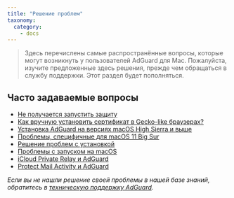 ```yaml
---
title: "Решение проблем"
taxonomy:
  category:
    - docs
---
```


> Здесь перечислены самые распространённые вопросы, которые могут возникнуть у пользователей AdGuard для Mac. Пожалуйста, изучите предложенные здесь решения, прежде чем обращаться в службу поддержки.
> Этот раздел будет пополняться.

## Часто задаваемые вопросы

- [Не получается запустить защиту](https://kb.adguard.com/ru/macos/solving-problems/protection-cannot-be-enabled)
- [Как вручную установить сертификат в Gecko-like браузерах?](https://kb.adguard.com/ru/macos/solving-problems/install-cert)
- [Установка AdGuard на версиях macOS High Sierra и выше](https://kb.adguard.com/ru/macos/solving-problems/high-sierra-compatibility)
- [Проблемы, специфичные для macOS 11 Big Sur](https://kb.adguard.com/ru/macos/solving-problems/big-sur-issues)
- [Решение проблем с установкой](https://kb.adguard.com/ru/macos/solving-problems/installation-issues)
- [Проблемы с запуском на macOS](https://kb.adguard.com/ru/macos/solving-problems/launch-issues)
- [iCloud Private Relay и AdGuard](https://kb.adguard.com/ru/macos/solving-problems/icloud-private-relay)
- [Protect Mail Activity и AdGuard](https://kb.adguard.com/ru/macos/solving-problems/protect-mail-activity)

_Если вы не нашли решение своей проблемы в нашей базе знаний, обратитесь в [техническую поддержку AdGuard](https://kb.adguard.com/ru/technical-support)._
